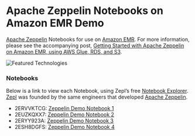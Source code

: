 # Apache Zeppelin Notebooks on Amazon EMR Demo

[Apache Zeppelin](https://zeppelin.apache.org/) Notebooks for use on [Amazon EMR](https://aws.amazon.com/emr/). For more information, please see the accompanying post, [Getting Started with Apache Zeppelin on Amazon EMR, using AWS Glue, RDS, and S3](https://wp.me/p1RD28-6y6).

![Featured Technologies](https://programmaticponderings.files.wordpress.com/2019/11/zeppelin_header.png)

### Notebooks

Below is a link to view each Notebook, using Zepl’s free [Notebook Explorer](https://www.zepl.com/explore). [Zepl](https://www.zepl.com/) was founded by the same engineers that developed [Apache Zeppelin](https://zeppelin.apache.org/).

- 2ERVVKTCG: [Zeppelin Demo Notebook 1](https://www.zepl.com/viewer/github/garystafford/zeppelin-emr-demo/blob/master/2ERVVKTCG/note.json)
- 2EUZKQXX7: [Zeppelin Demo Notebook 2](https://www.zepl.com/viewer/github/garystafford/zeppelin-emr-demo/blob/master/2EUZKQXX7/note.json)
- 2ERYY923A: [Zeppelin Demo Notebook 3](https://www.zepl.com/viewer/github/garystafford/zeppelin-emr-demo/blob/master/2ERYY923A/note.json)
- 2ESH8DGFS: [Zeppelin Demo Notebook 4](https://www.zepl.com/viewer/github/garystafford/zeppelin-emr-demo/blob/master/2ESH8DGFS/note.json)
